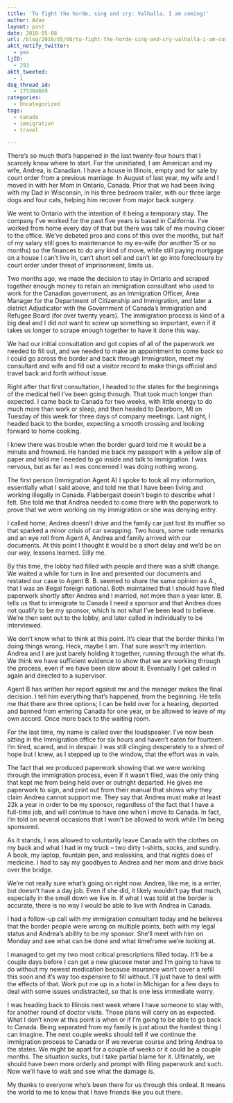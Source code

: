 ```yaml
---
title: 'To fight the horde, sing and cry: Valhalla, I am coming!'
author: Adam
layout: post
date: 2010-05-08
url: /blog/2010/05/08/to-fight-the-horde-sing-and-cry-valhalla-i-am-coming/
aktt_notify_twitter:
  - yes
ljID:
  - 293
aktt_tweeted:
  - 1
dsq_thread_id:
  - 175204669
categories:
  - Uncategorized
tags:
  - canada
  - immigration
  - travel

---
```

There’s so much that’s happened in the last twenty-four hours that I scarcely know where to start. For the uninitiated, I am American and my wife, Andrea, is Canadian. I have a house in Illinois, empty and for sale by court order from a previous marriage. In August of last year, my wife and I moved in with her Mom in Ontario, Canada. Prior that we had been living with my Dad in Wisconsin, in his three bedroom trailer, with our three large dogs and four cats, helping him recover from major back surgery.

We went to Ontario with the intention of it being a temporary stay. The company I’ve worked for the past five years is based in California. I’ve worked from home every day of that but there was talk of me moving closer to the office. We’ve debated pros and cons of this over the months, but half of my salary still goes to maintenance to my ex-wife (for another 15 or so months) so the finances to do any kind of move, while still paying mortgage on a house I can’t live in, can’t short sell and can’t let go into foreclosure by court order under threat of imprisonment, limits us.

Two months ago, we made the decision to stay in Ontario and scraped together enough money to retain an immigration consultant who used to work for the Canadian government, as an Immigration Officer, Area Manager for the Department of Citizenship and Immigration, and later a district Adjudicator with the Government of Canada&#8217;s Immigration and Refugee Board (for over twenty years). The immigration process is kind of a big deal and I did not want to screw up something so important, even if it takes us longer to scrape enough together to have it done this way.

We had our initial consultation and got copies of all of the paperwork we needed to fill out, and we needed to make an appointment to come back so I could go across the border and back through Immigration, meet my consultant and wife and fill out a visitor record to make things official and travel back and forth without issue.

Right after that first consultation, I headed to the states for the beginnings of the medical hell I’ve been going through. That took much longer than expected. I came back to Canada for two weeks, with little energy to do much more than work or sleep, and then headed to Dearborn, MI on Tuesday of this week for three days of company meetings. Last night, I headed back to the border, expecting a smooth crossing and looking forward to home cooking.

I knew there was trouble when the border guard told me it would be a minute and frowned. He handed me back my passport with a yellow slip of paper and told me I needed to go inside and talk to Immigration. I was nervous, but as far as I was concerned I was doing nothing wrong.

The first person (Immigration Agent A) I spoke to took all my information, essentially what I said above, and told me that I have been living and working illegally in Canada. Flabbergast doesn’t begin to describe what I felt. She told me that Andrea needed to come there with the paperwork to prove that we were working on my immigration or she was denying entry.

I called home; Andrea doesn’t drive and the family car just lost its muffler so that sparked a minor crisis of car swapping. Two hours, some rude remarks and an eye roll from Agent A, Andrea and family arrived with our documents. At this point I thought it would be a short delay and we’d be on our way, lessons learned. Silly me.

By this time, the lobby had filled with people and there was a shift change. We waited a while for turn in line and presented our documents and restated our case to Agent B. B. seemed to share the same opinion as A., that I was an illegal foreign national. Both maintained that I should have filed paperwork shortly after Andrea and I married, not more than a year later. B. tells us that to immigrate to Canada I need a sponsor and that Andrea does not qualify to be my sponsor, which is not what I’ve been lead to believe. We’re then sent out to the lobby, and later called in individually to be interviewed.

We don’t know what to think at this point. It’s clear that the border thinks I’m doing things wrong. Heck, maybe I am. That sure wasn’t my intention. Andrea and I are just barely holding it together, running through the what ifs. We think we have sufficient evidence to show that we are working through the process, even if we have been slow about it. Eventually I get called in again and directed to a supervisor.

Agent B has written her report against me and the manager makes the final decision. I tell him everything that’s happened, from the beginning. He tells me that there are three options; I can be held over for a hearing, deported and banned from entering Canada for one year, or be allowed to leave of my own accord. Once more back to the waiting room.

For the last time, my name is called over the loudspeaker. I’ve now been sitting in the Immigration office for six hours and haven’t eaten for fourteen. I’m tired, scared, and in despair. I was still clinging desperately to a shred of hope but I knew, as I stepped up to the window, that the effort was in vain.

The fact that we produced paperwork showing that we were working through the immigration process, even if it wasn’t filed, was the only thing that kept me from being held over or outright departed. He gives me paperwork to sign, and print out from their manual that shows why they claim Andrea cannot support me. They say that Andrea must make at least 22k a year in order to be my sponsor, regardless of the fact that I have a full-time job, and will continue to have one when I move to Canada. In fact, I’m told on several occasions that I won’t be allowed to work while I’m being sponsored.

As it stands, I was allowed to voluntarily leave Canada with the clothes on my back and what I had in my truck &#8211; two dirty t-shirts, socks, and sundry. A book, my laptop, fountain pen, and moleskins, and that nights does of medicine. I had to say my goodbyes to Andrea and her mom and drive back over the bridge.

We’re not really sure what’s going on right now. Andrea, like me, is a writer, but doesn’t have a day job. Even if she did, it likely wouldn’t pay that much, especially in the small down we live in. If what I was told at the border is accurate, there is no way I would be able to live with Andrea in Canada. 

I had a follow-up call with my immigration consultant today and he believes that the border people were wrong on multiple points, both with my legal status and Andrea’s ability to be my sponsor. She’ll meet with him on Monday and see what can be done and what timeframe we’re looking at.

I managed to get my two most critical prescriptions filled today. It’ll be a couple days before I can get a new glucose meter and I’m going to have to do without my newest medication because insurance won’t cover a refill this soon and it’s way too expensive to fill without. I’ll just have to deal with the effects of that. Work put me up in a hotel in Michigan for a few days to deal with some issues undistracted, so that is one less immediate worry.

I was heading back to Illinois next week where I have someone to stay with, for another round of doctor visits. Those plans will carry on as expected. What I don’t know at this point is when or if I’m going to be able to go back to Canada. Being separated from my family is just about the hardest thing I can imagine. The next couple weeks should tell if we continue the immigration process to Canada or if we reverse course and bring Andrea to the states. We might be apart for a couple of weeks or it could be a couple months. The situation sucks, but I take partial blame for it. Ultimately, we should have been more orderly and prompt with filing paperwork and such. Now we’ll have to wait and see what the damage is.

My thanks to everyone who’s been there for us through this ordeal. It means the world to me to know that I have friends like you out there.